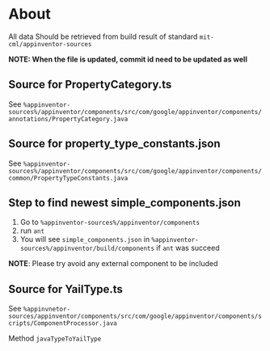 # About

All data Should be retrieved from build result of standard `mit-cml/appinventor-sources`

**NOTE: When the file is updated, commit id need to be updated as well**

## Source for PropertyCategory.ts

See `%appinventor-sources%/appinventor/components/src/com/google/appinventor/components/annotations/PropertyCategory.java`

## Source for property_type_constants.json

See `%appinventor-sources%/appinventor/components/src/com/google/appinventor/components/common/PropertyTypeConstants.java`

## Step to find newest simple_components.json

1. Go to `%appinventor-sources%/appinventor/components`
2. run `ant`
3. You will see `simple_components.json` in `%appinventor-sources%/appinventor/build/components` if `ant` was succeed

**NOTE**: Please try avoid any external component to be included

## Source for YailType.ts

See `%appinvnetor-sources/appinventor/components/src/com/google/appinventor/components/scripts/ComponentProcessor.java`

Method `javaTypeToYailType`
